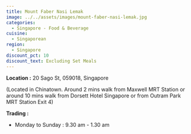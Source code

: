 ```yaml
---
title: Mount Faber Nasi Lemak
image: ../../assets/images/mount-faber-nasi-lemak.jpg
categories:
  - Singapore - Food & Beverage
cuisine:
  - Singaporean
region:
  - Singapore
discount_pct: 10
discount_text: Excluding Set Meals
---
```

**Location :** 20 Sago St, 059018, Singapore

(Located in Chinatown. Around 2 mins walk from Maxwell MRT Station or around 10 mins walk from Dorsett Hotel Singapore or from Outram Park MRT Station Exit 4)



**Trading :**

* Monday to Sunday : 9.30 am - 1.30 am
